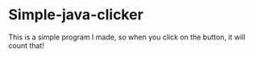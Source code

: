# Simple-java-clicker
This is a simple program I made, so when you click on the button, it will count that!
